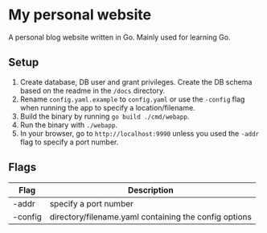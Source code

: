 # My personal website
A personal blog website written in Go. Mainly used for learning Go.

## Setup
1. Create database, DB user and grant privileges. Create the DB schema based on the readme in the `/docs` directory.
2. Rename `config.yaml.example` to `config.yaml` or use the `-config` flag when running the app to specify a location/filename.
3. Build the binary by running `go build ./cmd/webapp`.
4. Run the binary with `./webapp`.
5. In your browser, go to `http://localhost:9990` unless you used the `-addr` flag to specify a port number.

## Flags
| Flag | Description
|---|---|
| -addr | specify a port number |
| -config | directory/filename.yaml containing the config options |